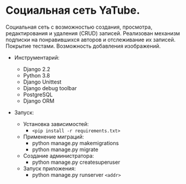 # Социальная сеть YaTube.

Социальная сеть с возможностью создания, просмотра, редактирования и удаления (CRUD) записей. Реализован механизм подписки на понравившихся авторов и отслеживание их записей. Покрытие тестами. Возможность добавления изображений.

* Инструментарий:
  * Django 2.2
  * Python 3.8
  * Django Unittest
  * Django debug toolbar
  * PostgreSQL
  * Django ORM

* Запуск:
  * Установка зависимостей:
    * `<pip install -r requirements.txt>`
  * Применение миграций:
    * python manage.py makemigrations
    * python manage.py migrate
  * Создание администратора:
    * python manage.py createsuperuser
  * Запуск приложения:
    * python manage.py runserver
`<addr>`
